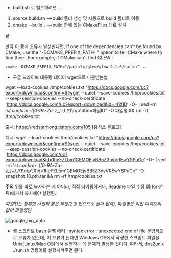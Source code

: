 - build.sh 로 빌드하려면 ...
1) source build.sh
   -->build 폴더 생성 및 자동으로 build 폴더로 이동
2) cmake --build .
   -->build 안에 있는 CMakeFiles 대로 설치

끝

만약 이 중에 오류가 발생한다면, 
If one of the dependencies can't be found by CMake, use the "-DCMAKE_PREFIX_PATH=" option to tell CMake where to find them. For example, if CMake can't find GLEW :
```
cmake -DCMAKE_PREFIX_PATH="/path/to/glew/glew-2.1.0/build/" ..
```



- 구글 드라이브 대용량 데이터 wget으로 다운받는법

wget --load-cookies /tmp/cookies.txt "https://docs.google.com/uc?export=download&confirm=$(wget --quiet --save-cookies /tmp/cookies.txt --keep-session-cookies --no-check-certificate 'https://docs.google.com/uc?export=download&id=파일ID' -O- | sed -rn 's/.*confirm=([0-9A-Za-z_]+).*/\1\n/p')&id=파일ID" -O 파일명 && rm -rf /tmp/cookies.txt

출처: https://redstarhong.tistory.com/105 [홍석쓰 블로그]

예시:
wget --load-cookies /tmp/cookies.txt "https://docs.google.com/uc?export=download&confirm=$(wget --quiet --save-cookies /tmp/cookies.txt --keep-session-cookies --no-check-certificate 'https://docs.google.com/uc?export=download&id=1heFZLbm1GEMOEjvBB5Z3nvVREwYSPuGe' -O- | sed -rn 's/.*confirm=([0-9A-Za-z_]+).*/\1\n/p')&id=1heFZLbm1GEMOEjvBB5Z3nvVREwYSPuGe" -O snapshot_18.pth.tar && rm -rf /tmp/cookies.txt



**주의** 위를 바로 복사하는 게 아니라, 직접 타이핑하거나, Readme 파일 수정 탭(fork한 뒤)에가서 복사해야 실행됨.

*파일ID는 첨부한 사진의 붉은 부분(2번 있으므로 둘다 입력), 파일명은 이전 디렉토리 없이 파일명만*


![google_big_data](https://user-images.githubusercontent.com/54311546/104596424-4e718b00-56b7-11eb-8a4d-e3108647b320.png)

- 쉘 스크립트 bash 실행 에러 : syntax error : unexpected end of file
문법적으로 오류가 없는데, 이 오류가 뜬다면 Windows OS에서 작성한 스크립트 파일을 Unix(Linux/Mac OS)에서 실행하는 데 문제가 발생한 것이다.
따라서, dos2unix ./run.sh 명령어를 실행시켜주면 된다.
